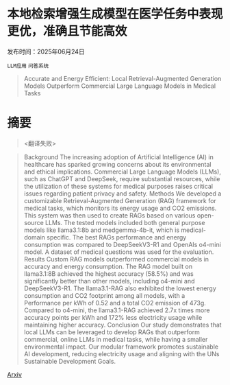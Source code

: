 # 本地检索增强生成模型在医学任务中表现更优，准确且节能高效

发布时间：2025年06月24日

`LLM应用` `问答系统`

> Accurate and Energy Efficient: Local Retrieval-Augmented Generation Models Outperform Commercial Large Language Models in Medical Tasks

# 摘要

> <翻译失败>

> Background The increasing adoption of Artificial Intelligence (AI) in healthcare has sparked growing concerns about its environmental and ethical implications. Commercial Large Language Models (LLMs), such as ChatGPT and DeepSeek, require substantial resources, while the utilization of these systems for medical purposes raises critical issues regarding patient privacy and safety. Methods We developed a customizable Retrieval-Augmented Generation (RAG) framework for medical tasks, which monitors its energy usage and CO2 emissions. This system was then used to create RAGs based on various open-source LLMs. The tested models included both general purpose models like llama3.1:8b and medgemma-4b-it, which is medical-domain specific. The best RAGs performance and energy consumption was compared to DeepSeekV3-R1 and OpenAIs o4-mini model. A dataset of medical questions was used for the evaluation. Results Custom RAG models outperformed commercial models in accuracy and energy consumption. The RAG model built on llama3.1:8B achieved the highest accuracy (58.5%) and was significantly better than other models, including o4-mini and DeepSeekV3-R1. The llama3.1-RAG also exhibited the lowest energy consumption and CO2 footprint among all models, with a Performance per kWh of 0.52 and a total CO2 emission of 473g. Compared to o4-mini, the llama3.1-RAG achieved 2.7x times more accuracy points per kWh and 172% less electricity usage while maintaining higher accuracy. Conclusion Our study demonstrates that local LLMs can be leveraged to develop RAGs that outperform commercial, online LLMs in medical tasks, while having a smaller environmental impact. Our modular framework promotes sustainable AI development, reducing electricity usage and aligning with the UNs Sustainable Development Goals.

[Arxiv](https://arxiv.org/abs/2506.20009)